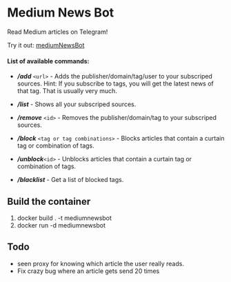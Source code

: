 # Medium News Bot

Read Medium articles on Telegram!

Try it out: [mediumNewsBot](https://telegram.me/keiwosle_new_bot)


#### List of available commands:

- ***/add*** `<url>` - Adds the publisher/domain/tag/user to your subscriped sources.
  Hint: If you subscribe to tags, you will get the latest news of that tag. That is usually very much.

- ***/list*** - Shows all your subscriped sources.

- ***/remove*** `<id>` - Removes the publisher/domain/tag to your subscriped sources.
  
- ***/block*** `<tag or tag combinations>` - Blocks articles that contain a curtain tag or combination of tags.

- ***/unblock***`<id>` - Unblocks articles that contain a curtain tag or combination of tags.

- ***/blacklist*** - Get a list of blocked tags.

## Build the container
1. docker build . -t mediumnewsbot
2. docker run -d mediumnewsbot 

## Todo
* seen proxy for knowing which article the user really reads. 
* Fix crazy bug where an article gets send 20 times